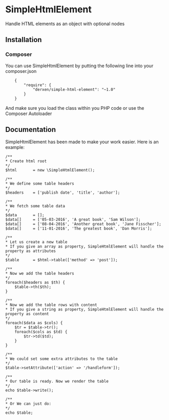 # SimpleHtmlElement

Handle HTML elements as an object with optional nodes

## Installation

### Composer

You can use SimpleHtmlElement by putting the following line into your composer.json

```
    {
        "require": {
            "derxen/simple-html-element": "~1.0"
        }
    }
```

And make sure you load the class within you PHP code or use the Composer Autoloader

## Documentation

SimpleHtmlElement has been made to make your work easier. Here is an example:

```
/**
* Create html root
*/
$html       = new \SimpleHtmlElement();

/**
* We define some table headers
*/
$headers    = ['publish date', 'title', 'author'];

/**
* We fetch some table data
*/
$data       = [];
$data[]     = ['05-03-2016', 'A great book', 'Sam Wilson'];
$data[]     = ['08-04-2016', 'Another great book', 'Jane Fisscher'];
$data[]     = ['11-01-2016', 'The greatest book', 'Dan Morris'];

/**
* Let us create a new table
* If you give an array as property, SimpleHtmlElement will handle the property as attributes
*/
$table      = $html->table(['method' => 'post']);

/**
* Now we add the table headers
*/
foreach($headers as $th) {
    $table->th($th);
}

/**
* Now we add the table rows with content
* If you give a string as property, SimpleHtmlElement will handle the property as content
*/
foreach($data as $cols) {
    $tr = $table->tr();
    foreach($cols as $td) {
        $tr->td($td);
    }
}

/**
* We could set some extra attributes to the table
*/
$table->setAttribute(['action' => '/handleform']);

/**
* Our table is ready. Now we render the table
*/
echo $table->write();

/**
* Or We can just do:
*/
echo $table;

```